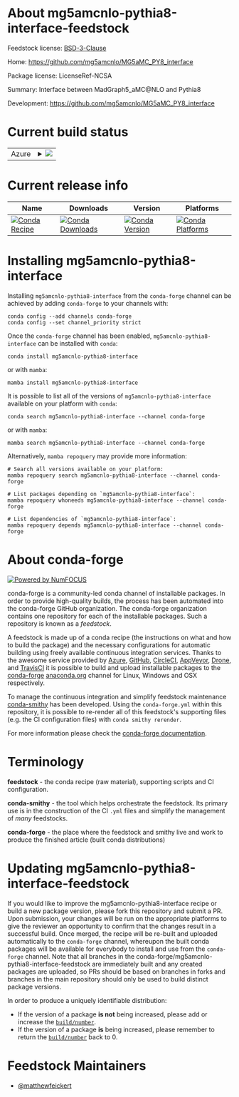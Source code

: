 About mg5amcnlo-pythia8-interface-feedstock
===========================================

Feedstock license: [BSD-3-Clause](https://github.com/conda-forge/mg5amcnlo-pythia8-interface-feedstock/blob/main/LICENSE.txt)

Home: https://github.com/mg5amcnlo/MG5aMC_PY8_interface

Package license: LicenseRef-NCSA

Summary: Interface between MadGraph5_aMC@NLO and Pythia8

Development: https://github.com/mg5amcnlo/MG5aMC_PY8_interface

Current build status
====================


<table>
    
  <tr>
    <td>Azure</td>
    <td>
      <details>
        <summary>
          <a href="https://dev.azure.com/conda-forge/feedstock-builds/_build/latest?definitionId=26608&branchName=main">
            <img src="https://dev.azure.com/conda-forge/feedstock-builds/_apis/build/status/mg5amcnlo-pythia8-interface-feedstock?branchName=main">
          </a>
        </summary>
        <table>
          <thead><tr><th>Variant</th><th>Status</th></tr></thead>
          <tbody><tr>
              <td>linux_64_pythia88.311</td>
              <td>
                <a href="https://dev.azure.com/conda-forge/feedstock-builds/_build/latest?definitionId=26608&branchName=main">
                  <img src="https://dev.azure.com/conda-forge/feedstock-builds/_apis/build/status/mg5amcnlo-pythia8-interface-feedstock?branchName=main&jobName=linux&configuration=linux%20linux_64_pythia88.311" alt="variant">
                </a>
              </td>
            </tr><tr>
              <td>linux_64_pythia88.312</td>
              <td>
                <a href="https://dev.azure.com/conda-forge/feedstock-builds/_build/latest?definitionId=26608&branchName=main">
                  <img src="https://dev.azure.com/conda-forge/feedstock-builds/_apis/build/status/mg5amcnlo-pythia8-interface-feedstock?branchName=main&jobName=linux&configuration=linux%20linux_64_pythia88.312" alt="variant">
                </a>
              </td>
            </tr>
          </tbody>
        </table>
      </details>
    </td>
  </tr>
</table>

Current release info
====================

| Name | Downloads | Version | Platforms |
| --- | --- | --- | --- |
| [![Conda Recipe](https://img.shields.io/badge/recipe-mg5amcnlo--pythia8--interface-green.svg)](https://anaconda.org/conda-forge/mg5amcnlo-pythia8-interface) | [![Conda Downloads](https://img.shields.io/conda/dn/conda-forge/mg5amcnlo-pythia8-interface.svg)](https://anaconda.org/conda-forge/mg5amcnlo-pythia8-interface) | [![Conda Version](https://img.shields.io/conda/vn/conda-forge/mg5amcnlo-pythia8-interface.svg)](https://anaconda.org/conda-forge/mg5amcnlo-pythia8-interface) | [![Conda Platforms](https://img.shields.io/conda/pn/conda-forge/mg5amcnlo-pythia8-interface.svg)](https://anaconda.org/conda-forge/mg5amcnlo-pythia8-interface) |

Installing mg5amcnlo-pythia8-interface
======================================

Installing `mg5amcnlo-pythia8-interface` from the `conda-forge` channel can be achieved by adding `conda-forge` to your channels with:

```
conda config --add channels conda-forge
conda config --set channel_priority strict
```

Once the `conda-forge` channel has been enabled, `mg5amcnlo-pythia8-interface` can be installed with `conda`:

```
conda install mg5amcnlo-pythia8-interface
```

or with `mamba`:

```
mamba install mg5amcnlo-pythia8-interface
```

It is possible to list all of the versions of `mg5amcnlo-pythia8-interface` available on your platform with `conda`:

```
conda search mg5amcnlo-pythia8-interface --channel conda-forge
```

or with `mamba`:

```
mamba search mg5amcnlo-pythia8-interface --channel conda-forge
```

Alternatively, `mamba repoquery` may provide more information:

```
# Search all versions available on your platform:
mamba repoquery search mg5amcnlo-pythia8-interface --channel conda-forge

# List packages depending on `mg5amcnlo-pythia8-interface`:
mamba repoquery whoneeds mg5amcnlo-pythia8-interface --channel conda-forge

# List dependencies of `mg5amcnlo-pythia8-interface`:
mamba repoquery depends mg5amcnlo-pythia8-interface --channel conda-forge
```


About conda-forge
=================

[![Powered by
NumFOCUS](https://img.shields.io/badge/powered%20by-NumFOCUS-orange.svg?style=flat&colorA=E1523D&colorB=007D8A)](https://numfocus.org)

conda-forge is a community-led conda channel of installable packages.
In order to provide high-quality builds, the process has been automated into the
conda-forge GitHub organization. The conda-forge organization contains one repository
for each of the installable packages. Such a repository is known as a *feedstock*.

A feedstock is made up of a conda recipe (the instructions on what and how to build
the package) and the necessary configurations for automatic building using freely
available continuous integration services. Thanks to the awesome service provided by
[Azure](https://azure.microsoft.com/en-us/services/devops/), [GitHub](https://github.com/),
[CircleCI](https://circleci.com/), [AppVeyor](https://www.appveyor.com/),
[Drone](https://cloud.drone.io/welcome), and [TravisCI](https://travis-ci.com/)
it is possible to build and upload installable packages to the
[conda-forge](https://anaconda.org/conda-forge) [anaconda.org](https://anaconda.org/)
channel for Linux, Windows and OSX respectively.

To manage the continuous integration and simplify feedstock maintenance
[conda-smithy](https://github.com/conda-forge/conda-smithy) has been developed.
Using the ``conda-forge.yml`` within this repository, it is possible to re-render all of
this feedstock's supporting files (e.g. the CI configuration files) with ``conda smithy rerender``.

For more information please check the [conda-forge documentation](https://conda-forge.org/docs/).

Terminology
===========

**feedstock** - the conda recipe (raw material), supporting scripts and CI configuration.

**conda-smithy** - the tool which helps orchestrate the feedstock.
                   Its primary use is in the construction of the CI ``.yml`` files
                   and simplify the management of *many* feedstocks.

**conda-forge** - the place where the feedstock and smithy live and work to
                  produce the finished article (built conda distributions)


Updating mg5amcnlo-pythia8-interface-feedstock
==============================================

If you would like to improve the mg5amcnlo-pythia8-interface recipe or build a new
package version, please fork this repository and submit a PR. Upon submission,
your changes will be run on the appropriate platforms to give the reviewer an
opportunity to confirm that the changes result in a successful build. Once
merged, the recipe will be re-built and uploaded automatically to the
`conda-forge` channel, whereupon the built conda packages will be available for
everybody to install and use from the `conda-forge` channel.
Note that all branches in the conda-forge/mg5amcnlo-pythia8-interface-feedstock are
immediately built and any created packages are uploaded, so PRs should be based
on branches in forks and branches in the main repository should only be used to
build distinct package versions.

In order to produce a uniquely identifiable distribution:
 * If the version of a package **is not** being increased, please add or increase
   the [``build/number``](https://docs.conda.io/projects/conda-build/en/latest/resources/define-metadata.html#build-number-and-string).
 * If the version of a package **is** being increased, please remember to return
   the [``build/number``](https://docs.conda.io/projects/conda-build/en/latest/resources/define-metadata.html#build-number-and-string)
   back to 0.

Feedstock Maintainers
=====================

* [@matthewfeickert](https://github.com/matthewfeickert/)

